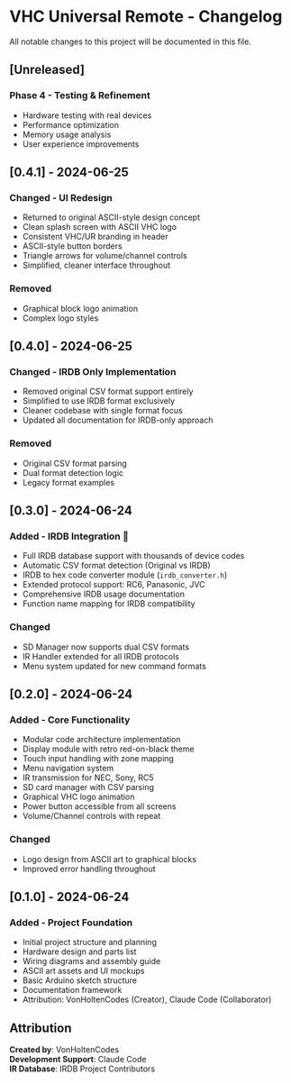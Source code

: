 # VHC Universal Remote - Changelog

All notable changes to this project will be documented in this file.

## [Unreleased]

### Phase 4 - Testing & Refinement
- Hardware testing with real devices
- Performance optimization
- Memory usage analysis
- User experience improvements

## [0.4.1] - 2024-06-25
### Changed - UI Redesign
- Returned to original ASCII-style design concept
- Clean splash screen with ASCII VHC logo
- Consistent VHC/UR branding in header
- ASCII-style button borders
- Triangle arrows for volume/channel controls
- Simplified, cleaner interface throughout

### Removed
- Graphical block logo animation
- Complex logo styles

## [0.4.0] - 2024-06-25
### Changed - IRDB Only Implementation
- Removed original CSV format support entirely
- Simplified to use IRDB format exclusively
- Cleaner codebase with single format focus
- Updated all documentation for IRDB-only approach

### Removed
- Original CSV format parsing
- Dual format detection logic
- Legacy format examples

## [0.3.0] - 2024-06-24
### Added - IRDB Integration 🎉
- Full IRDB database support with thousands of device codes
- Automatic CSV format detection (Original vs IRDB)
- IRDB to hex code converter module (`irdb_converter.h`)
- Extended protocol support: RC6, Panasonic, JVC
- Comprehensive IRDB usage documentation
- Function name mapping for IRDB compatibility

### Changed
- SD Manager now supports dual CSV formats
- IR Handler extended for all IRDB protocols
- Menu system updated for new command formats

## [0.2.0] - 2024-06-24
### Added - Core Functionality
- Modular code architecture implementation
- Display module with retro red-on-black theme
- Touch input handling with zone mapping
- Menu navigation system
- IR transmission for NEC, Sony, RC5
- SD card manager with CSV parsing
- Graphical VHC logo animation
- Power button accessible from all screens
- Volume/Channel controls with repeat

### Changed
- Logo design from ASCII art to graphical blocks
- Improved error handling throughout

## [0.1.0] - 2024-06-24
### Added - Project Foundation
- Initial project structure and planning
- Hardware design and parts list
- Wiring diagrams and assembly guide
- ASCII art assets and UI mockups
- Basic Arduino sketch structure
- Documentation framework
- Attribution: VonHoltenCodes (Creator), Claude Code (Collaborator)

## Attribution
**Created by**: VonHoltenCodes  
**Development Support**: Claude Code  
**IR Database**: IRDB Project Contributors